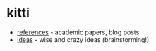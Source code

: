 # kitti

* [references](references.md) - academic papers, blog posts
* [ideas](ideas.md) - wise and crazy ideas (brainstorming!)
